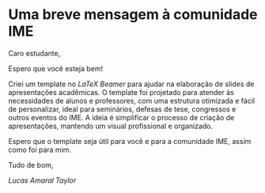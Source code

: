 # Uma breve mensagem à comunidade IME

Caro estudante,

Espero que você esteja bem! 

Criei um template no *LaTeX Beamer* para ajudar na elaboração de slides de apresentações acadêmicas. O template foi projetado para atender às necessidades de alunos e professores, com uma estrutura otimizada e fácil de personalizar, ideal para seminários, defesas de tese, congressos e outros eventos do IME. A ideia é simplificar o processo de criação de apresentações, mantendo um visual profissional e organizado.

Espero que o template seja útil para você e para a comunidade IME, assim como foi para mim.

Tudo de bom,

*Lucas Amaral Taylor*
